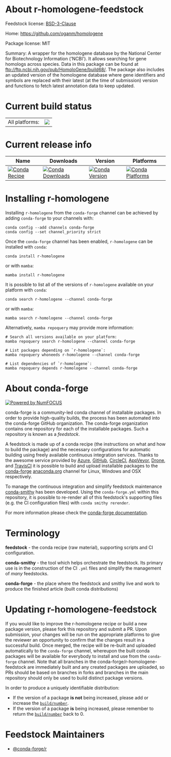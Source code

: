 About r-homologene-feedstock
============================

Feedstock license: [BSD-3-Clause](https://github.com/conda-forge/r-homologene-feedstock/blob/main/LICENSE.txt)

Home: https://github.com/oganm/homologene

Package license: MIT

Summary: A wrapper for the homologene database by the National Center for Biotechnology Information ('NCBI'). It allows searching for gene homologs across species. Data in this package can be found at <ftp://ftp.ncbi.nih.gov/pub/HomoloGene/build68/>. The package also includes an updated version of the homologene database where gene identifiers and symbols are replaced with their latest (at the time of submission) version and functions to fetch latest annotation data to keep updated.

Current build status
====================


<table><tr><td>All platforms:</td>
    <td>
      <a href="https://dev.azure.com/conda-forge/feedstock-builds/_build/latest?definitionId=14428&branchName=main">
        <img src="https://dev.azure.com/conda-forge/feedstock-builds/_apis/build/status/r-homologene-feedstock?branchName=main">
      </a>
    </td>
  </tr>
</table>

Current release info
====================

| Name | Downloads | Version | Platforms |
| --- | --- | --- | --- |
| [![Conda Recipe](https://img.shields.io/badge/recipe-r--homologene-green.svg)](https://anaconda.org/conda-forge/r-homologene) | [![Conda Downloads](https://img.shields.io/conda/dn/conda-forge/r-homologene.svg)](https://anaconda.org/conda-forge/r-homologene) | [![Conda Version](https://img.shields.io/conda/vn/conda-forge/r-homologene.svg)](https://anaconda.org/conda-forge/r-homologene) | [![Conda Platforms](https://img.shields.io/conda/pn/conda-forge/r-homologene.svg)](https://anaconda.org/conda-forge/r-homologene) |

Installing r-homologene
=======================

Installing `r-homologene` from the `conda-forge` channel can be achieved by adding `conda-forge` to your channels with:

```
conda config --add channels conda-forge
conda config --set channel_priority strict
```

Once the `conda-forge` channel has been enabled, `r-homologene` can be installed with `conda`:

```
conda install r-homologene
```

or with `mamba`:

```
mamba install r-homologene
```

It is possible to list all of the versions of `r-homologene` available on your platform with `conda`:

```
conda search r-homologene --channel conda-forge
```

or with `mamba`:

```
mamba search r-homologene --channel conda-forge
```

Alternatively, `mamba repoquery` may provide more information:

```
# Search all versions available on your platform:
mamba repoquery search r-homologene --channel conda-forge

# List packages depending on `r-homologene`:
mamba repoquery whoneeds r-homologene --channel conda-forge

# List dependencies of `r-homologene`:
mamba repoquery depends r-homologene --channel conda-forge
```


About conda-forge
=================

[![Powered by
NumFOCUS](https://img.shields.io/badge/powered%20by-NumFOCUS-orange.svg?style=flat&colorA=E1523D&colorB=007D8A)](https://numfocus.org)

conda-forge is a community-led conda channel of installable packages.
In order to provide high-quality builds, the process has been automated into the
conda-forge GitHub organization. The conda-forge organization contains one repository
for each of the installable packages. Such a repository is known as a *feedstock*.

A feedstock is made up of a conda recipe (the instructions on what and how to build
the package) and the necessary configurations for automatic building using freely
available continuous integration services. Thanks to the awesome service provided by
[Azure](https://azure.microsoft.com/en-us/services/devops/), [GitHub](https://github.com/),
[CircleCI](https://circleci.com/), [AppVeyor](https://www.appveyor.com/),
[Drone](https://cloud.drone.io/welcome), and [TravisCI](https://travis-ci.com/)
it is possible to build and upload installable packages to the
[conda-forge](https://anaconda.org/conda-forge) [anaconda.org](https://anaconda.org/)
channel for Linux, Windows and OSX respectively.

To manage the continuous integration and simplify feedstock maintenance
[conda-smithy](https://github.com/conda-forge/conda-smithy) has been developed.
Using the ``conda-forge.yml`` within this repository, it is possible to re-render all of
this feedstock's supporting files (e.g. the CI configuration files) with ``conda smithy rerender``.

For more information please check the [conda-forge documentation](https://conda-forge.org/docs/).

Terminology
===========

**feedstock** - the conda recipe (raw material), supporting scripts and CI configuration.

**conda-smithy** - the tool which helps orchestrate the feedstock.
                   Its primary use is in the construction of the CI ``.yml`` files
                   and simplify the management of *many* feedstocks.

**conda-forge** - the place where the feedstock and smithy live and work to
                  produce the finished article (built conda distributions)


Updating r-homologene-feedstock
===============================

If you would like to improve the r-homologene recipe or build a new
package version, please fork this repository and submit a PR. Upon submission,
your changes will be run on the appropriate platforms to give the reviewer an
opportunity to confirm that the changes result in a successful build. Once
merged, the recipe will be re-built and uploaded automatically to the
`conda-forge` channel, whereupon the built conda packages will be available for
everybody to install and use from the `conda-forge` channel.
Note that all branches in the conda-forge/r-homologene-feedstock are
immediately built and any created packages are uploaded, so PRs should be based
on branches in forks and branches in the main repository should only be used to
build distinct package versions.

In order to produce a uniquely identifiable distribution:
 * If the version of a package **is not** being increased, please add or increase
   the [``build/number``](https://docs.conda.io/projects/conda-build/en/latest/resources/define-metadata.html#build-number-and-string).
 * If the version of a package **is** being increased, please remember to return
   the [``build/number``](https://docs.conda.io/projects/conda-build/en/latest/resources/define-metadata.html#build-number-and-string)
   back to 0.

Feedstock Maintainers
=====================

* [@conda-forge/r](https://github.com/orgs/conda-forge/teams/r/)


